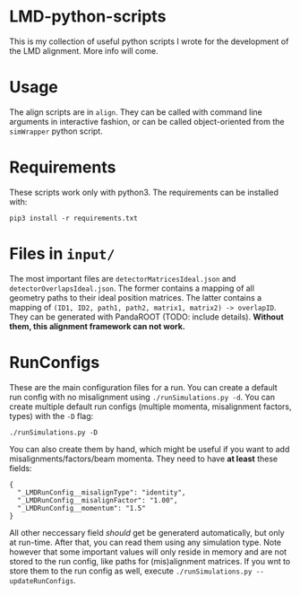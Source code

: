 # LMD-python-scripts

This is my collection of useful python scripts I wrote for the development of the LMD alignment. More info will come.

# Usage

The align scripts are in `align`. They can be called with command line arguments in interactive fashion, or can be called object-oriented from the `simWrapper` python script.

# Requirements

These scripts work only with python3. The requirements can be installed with:

```
pip3 install -r requirements.txt
```

# Files in `input/`

The most important files are `detectorMatricesIdeal.json` and `detectorOverlapsIdeal.json`. The former contains a mapping of all geometry paths to their ideal position matrices. The latter contains a mapping of `(ID1, ID2, path1, path2, matrix1, matrix2) -> overlapID`. They can be generated with PandaROOT (TODO: include details). **Without them, this alignment framework can not work.**

# RunConfigs

These are the main configuration files for a run. You can create a default run config with no misalignment using `./runSimulations.py -d`. You can create multiple default run configs (multiple momenta, misalignment factors, types) with the `-D` flag:

```
./runSimulations.py -D
```

You can also create them by hand, which might be useful if you want to add misalignments/factors/beam momenta. They need to have **at least** these fields:

```
{
  "_LMDRunConfig__misalignType": "identity",
  "_LMDRunConfig__misalignFactor": "1.00",
  "_LMDRunConfig__momentum": "1.5"
}
```

All other neccessary field *should* get be generaterd automatically, but only at run-time. After that, you can read them using any simulation type. Note however that some important values will only reside in memory and are not stored to the run config, like paths for (mis)alignment matrices. If you wnt to store them to the run config as well, execute `./runSimulations.py --updateRunConfigs`.